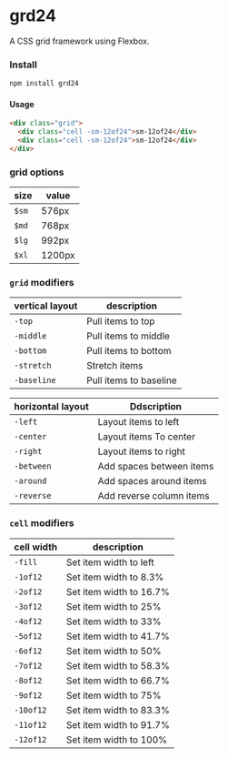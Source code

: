# grd24
A CSS grid framework using Flexbox.


### Install

```bash
npm install grd24
```

#### Usage

```html
<div class="grid">
  <div class="cell -sm-12of24">sm-12of24</div>
  <div class="cell -sm-12of24">sm-12of24</div>
</div>
```

### grid options

| size| value |
|---|---|
| `$sm` | 576px |
| `$md` | 768px |
| `$lg` | 992px |
| `$xl` | 1200px |


### `grid` modifiers

| vertical layout | description |
|---|---|
| `-top` | Pull items to top |
| `-middle` |  Pull items to middle |
| `-bottom` |  Pull items to bottom |
| `-stretch` | Stretch items |
| `-baseline` |  Pull items to baseline |

| horizontal layout | Ddscription |
|---|---|
| `-left` | Layout items to left |
| `-center` | Layout items To center |
| `-right` | Layout items to right |
| `-between` | Add spaces between items |
| `-around` | Add spaces around items |
| `-reverse` | Add reverse column items |


### `cell` modifiers

| cell width | description |
|---|---|
| `-fill` | Set item width to left |
| `-1of12` | Set item width to 8.3% |
| `-2of12` | Set item width to 16.7% |
| `-3of12` | Set item width to 25% |
| `-4of12` | Set item width to 33% |
| `-5of12` | Set item width to 41.7% |
| `-6of12` | Set item width to 50% |
| `-7of12` | Set item width to 58.3% |
| `-8of12` | Set item width to 66.7% |
| `-9of12` | Set item width to 75% |
| `-10of12` | Set item width to 83.3% |
| `-11of12` | Set item width to 91.7% |
| `-12of12` | Set item width to 100% |
